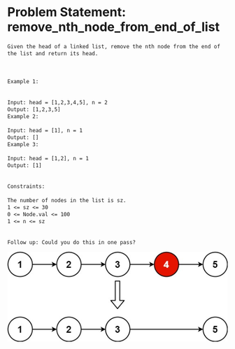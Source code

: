 # Problem Statement: remove_nth_node_from_end_of_list
```
Given the head of a linked list, remove the nth node from the end of the list and return its head.



Example 1:


Input: head = [1,2,3,4,5], n = 2
Output: [1,2,3,5]
Example 2:

Input: head = [1], n = 1
Output: []
Example 3:

Input: head = [1,2], n = 1
Output: [1]


Constraints:

The number of nodes in the list is sz.
1 <= sz <= 30
0 <= Node.val <= 100
1 <= n <= sz


Follow up: Could you do this in one pass?

```

![alt text](image.png)
